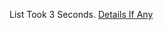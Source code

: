 List Took 3 Seconds.
[Details If Any](https://github.com/deathbybandaid/piholeparser/blob/master/RecentRunLogs/parsingscripts/ROListEasyList.md)

